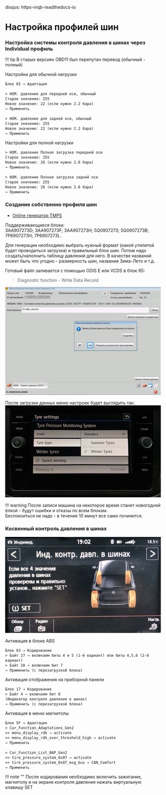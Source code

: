 disqus: https-mqb-readthedocs-io
# Настройка профилей шин

### Настройка системы контроля давления в шинах через Individual профиль

!!! tip
    В старых версиях OBD11 был перепутан перевод (обычный - полный)
    
Настройки для обычной нагрузки

    Блок 65 → Адаптация

    > НОМ. давление для передней оси, обычный
    Старое значение: 255
    Новое значение: 22 (если нужно 2.2 бара)
    → Применить
    
    > НОМ. давление для задней оси, обычный
    Старое значение: 255
    Новое значение: 22 (если нужно 2.2 бара)
    → Применить

Настройки для полной нагрузки

    > НОМ. давление Полная загрузка передней оси
    Старое значение: 255
    Новое значение: 26 (если нужно 2.6 бара)
    → Применить
    
    > НОМ. давление Полная загрузка задней оси
    Старое значение: 255
    Новое значение: 26 (если нужно 2.6 бара)
    → Применить

### Создание собственно профиля шин

+ [Online генератор TMPS](generator.html)

Поддерживающиеся блоки:   
3AA907273D; 3AA907273F; 3AA907273H; 5Q0907273; 5Q0907273B; 7P6907273H; 7P6907273L.

Для генерации необходимо выбрать нужный формат (какой утилитой будет проводиться загрузка) и правильный блок шин. 
Потом надо создать/наполнить таблицу давлений для него. 
В качестве названий может быть что угодно - размерность шин, названия Зима-Лето и т.д.

Готовый файл заливается с помощью ODIS E или VCDS в блок 65:

> Diagnostic function - Write Data Record

![Screenshot](../images/odis-e-tires.png) 

После загрузки данных меню настроек будет выглядить так:
![Screenshot](../images/tires.jpg) 
    
!!! warning
    После записи машина на некоторое время станет новогодней ёлкой - будут ошибки и отказы по всем блокам.   
    Беспокоиться не надо - в течение 10 минут все само починится.
    
### Косвенный контроль давления в шинах

![Screenshot](../images/analog_tires.png) 

Активация в блоке ABS
```
Блок 03 → Кодирование
> Байт 27 → включаем биты 4 и 5 (1-й вариант) или биты 4,5,6 (2-й вариант) 
> Байт 28 → включаем бит 7
→ Применить (с перезагрузкой блока)
```

Активация отображения на приборной панели
```
Блок 17 → Кодирование  
> Байт 4 → включаем бит 0
(Индикатор контроля давления в шинах)
→ Применить (с перезагрузкой блока)
```

Активация в меню магнитолы
```
Блок 5F → Адаптация
> Car_Function_Adaptations_Gen2
>> menu_display_rdk → activate
>> menu_display_rdk_over_threshold_high → activate
→ Применить 

> Car_Function_List_BAP_Gen2
>> tire_pressure_system_0x07 → activate
>> tire_pressure_system_0x07_msg_bus → CAN_Comfort
→ Применить 
```

!!! note ""
    После кодирования необходимо включить зажигание, магнитолу и на экране контроля давления нажать виртуальную клавишу SET